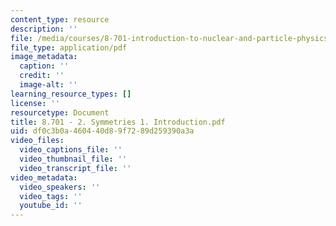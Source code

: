```yaml
---
content_type: resource
description: ''
file: /media/courses/8-701-introduction-to-nuclear-and-particle-physics-fall-2020/8701-2-symmetries-1-introduction.pdf
file_type: application/pdf
image_metadata:
  caption: ''
  credit: ''
  image-alt: ''
learning_resource_types: []
license: ''
resourcetype: Document
title: 8.701 - 2. Symmetries 1. Introduction.pdf
uid: df0c3b0a-4604-40d8-9f72-89d259390a3a
video_files:
  video_captions_file: ''
  video_thumbnail_file: ''
  video_transcript_file: ''
video_metadata:
  video_speakers: ''
  video_tags: ''
  youtube_id: ''
---
```

